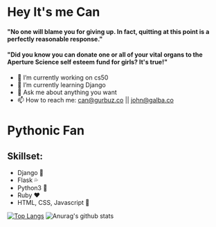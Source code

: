 # Hey It's me Can
#### "No one will blame you for giving up. In fact, quitting at this point is a perfectly reasonable response."
#### "Did you know you can donate one or all of your vital organs to the Aperture Science self esteem fund for girls? It's true!"
- 🔭 I’m currently working on cs50
- 🌱 I’m currently learning Django
- 💬 Ask me about anything you want
- 📫 How to reach me: can@gurbuz.co || john@galba.co

# Pythonic Fan 
## Skillset:
- Django :star2:
- Flask :sweat_drops:
- Python3 🐍
- Ruby :heart:
- HTML, CSS, Javascript :muscle:

[![Top Langs](https://github-readme-stats.vercel.app/api/top-langs/?username=tpirate&theme=dark)](https://github.com/anuraghazra/github-readme-stats)
![Anurag's github stats](https://github-readme-stats.vercel.app/api?username=tpirate&theme=dark&show_icons=true)
<!--
**tpirate/tpirate** is a ✨ _special_ ✨ repository because its `README.md` (this file) appears on your GitHub profile.

Here are some ideas to get you started:

- 🔭 I’m currently working on ...
- 🌱 I’m currently learning ...
- 👯 I’m looking to collaborate on ...
- 🤔 I’m looking for help with ...
- 💬 Ask me about ...
- 📫 How to reach me: ...
- 😄 Pronouns: ...
- ⚡ Fun fact: ...
-->
